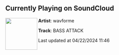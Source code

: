 ## Currently Playing on SoundCloud

[<img align="left" width="100" src="https://i1.sndcdn.com/artworks-j5ACUzHzlQ5nfr0d-j4AbCg-t500x500.jpg">](https://soundcloud.com/wavforme/bassattack)

**Artist**: wavforme 

**Track**: BASS ATTACK

Last updated at 04/22/2024 11:46
